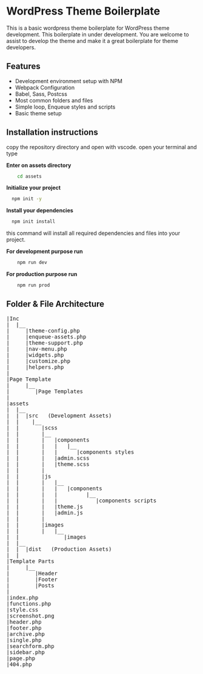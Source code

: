 # WordPress Theme Boilerplate

This is a basic wordpress theme boilerplate for WordPress theme development.
This boilerplate in under development. You are welcome to assist to develop the theme and make it a great boilerplate for theme developers.

## Features
- Development environment setup with NPM
- Webpack Configuration
- Babel, Sass, Postcss
- Most common folders and files
- Simple loop, Enqueue styles and scripts
- Basic theme setup

## Installation instructions
copy the repository directory and open with vscode.
open your terminal and type

**Enter on assets directory**
```cmd
    cd assets
```
**Initialize your project**
```cmd
  npm init -y
```
**Install your dependencies**
```cmd
  npm init install
```

this command will install all required dependencies and files into your project.

**For development purpose run**

```cmd
    npm run dev
```

**For production purpose run**

```cmd
    npm run prod
```


## Folder & File Architecture
<pre>
|Inc
|  |__
|     |theme-config.php
|     |enqueue-assets.php
|     |theme-support.php
|     |nav-menu.php
|     |widgets.php
|     |customize.php
|     |helpers.php
|
|Page Template
|     |__
|        |Page Templates
|
|assets
|  |__
|  |  |src   (Development Assets)
|  |    |__
|  |       |scss
|  |       |__
|  |       |   |components
|  |       |   |   |__
|  |       |   |      |components styles
|  |       |   |admin.scss
|  |       |   |theme.scss
|  |       |
|  |       |js
|  |       |   |__
|  |       |   |   |components
|  |       |   |         |__
|  |       |   |            |components scripts
|  |       |   |theme.js
|  |       |   |admin.js
|  |       |
|  |       |images
|  |       |   |__
|  |              |images
|  |__
|  |  |dist   (Production Assets)
|  |     
|Template Parts
|     |__
|        |Header
|        |Footer
|        |Posts
|   
|index.php  
|functions.php
|style.css
|screenshot.png
|header.php
|footer.php
|archive.php
|single.php
|searchform.php
|sidebar.php
|page.php
|404.php
</pre>
